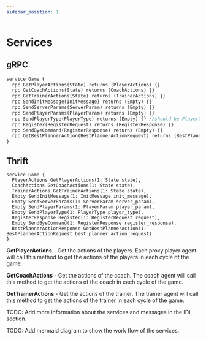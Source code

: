 ```yaml
---
sidebar_position: 1
---
```


# Services

## gRPC

```protobuf
service Game {
  rpc GetPlayerActions(State) returns (PlayerActions) {}
  rpc GetCoachActions(State) returns (CoachActions) {}
  rpc GetTrainerActions(State) returns (TrainerActions) {}
  rpc SendInitMessage(InitMessage) returns (Empty) {}
  rpc SendServerParams(ServerParam) returns (Empty) {}
  rpc SendPlayerParams(PlayerParam) returns (Empty) {}
  rpc SendPlayerType(PlayerType) returns (Empty) {} //should be PlayerTypes
  rpc Register(RegisterRequest) returns (RegisterResponse) {}
  rpc SendByeCommand(RegisterResponse) returns (Empty) {}
  rpc GetBestPlannerAction(BestPlannerActionRequest) returns (BestPlannerActionResponse) {}
}
```

## Thrift

```thrift
service Game {
  PlayerActions GetPlayerActions(1: State state),
  CoachActions GetCoachActions(1: State state),
  TrainerActions GetTrainerActions(1: State state),
  Empty SendInitMessage(1: InitMessage init_message),
  Empty SendServerParams(1: ServerParam server_param),
  Empty SendPlayerParams(1: PlayerParam player_param),
  Empty SendPlayerType(1: PlayerType player_type),
  RegisterResponse Register(1: RegisterRequest request),
  Empty SendByeCommand(1: RegisterResponse register_response),
  BestPlannerActionResponse GetBestPlannerAction(1: BestPlannerActionRequest best_planner_action_request)
}
```

**GetPlayerActions** - Get the actions of the players. Each proxy player agent will call this method to get the actions of the players in each cycle of the game.

**GetCoachActions** - Get the actions of the coach. The coach agent will call this method to get the actions of the coach in each cycle of the game.

**GetTrainerActions** - Get the actions of the trainer. The trainer agent will call this method to get the actions of the trainer in each cycle of the game.

TODO: Add more information about the services and messages in the IDL section.

TODO: Add mermaid diagram to show the work flow of the services.
